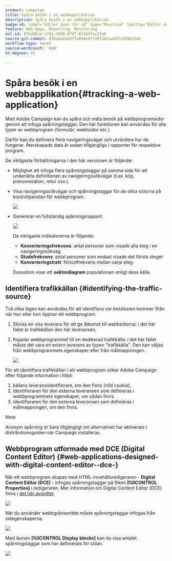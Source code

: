 ```yaml
---
product: campaign
title: Spåra besök i en webbapplikation
description: Spåra besök i en webbapplikation
badge-v8: label="Gäller även för v8" type="Positive" tooltip="Gäller även Campaign v8"
feature: Web Apps, Reporting, Monitoring
exl-id: 07bd36ce-c701-4998-974f-81fd4fac22a0
source-git-commit: 0fba6a2ad4ffa864e2f726f241aa9d7cd39072a6
workflow-type: tm+mt
source-wordcount: '410'
ht-degree: 4%

---
```


# Spåra besök i en webbapplikation{#tracking-a-web-application}



Med Adobe Campaign kan du spåra och mäta besök på webbprogramsidor genom att infoga spårningstaggar. Den här funktionen kan användas för alla typer av webbprogram (formulär, webbsidor etc.).

Därför kan du definiera flera navigeringsvägar och utvärdera hur de fungerar. Återskapade data är sedan tillgängliga i rapporter för respektive program.

De viktigaste förbättringarna i den här versionen är följande:

* Möjlighet att infoga flera spårningstaggar på samma sida för att underlätta definitionen av navigeringssökvägar (t.ex. köp, prenumeration, retur osv.).
* Visa navigeringssökvägar och spårningstaggar för de olika sidorna på kontrollpanelen för webbprogram.

  ![](assets/trackers_1.png)

* Genererar en fullständig spårningsrapport.

  ![](assets/trackers_5.png)

  De viktigaste indikatorerna är följande:

   * **Konverteringsfrekvens**: antal personer som visade alla steg i en navigeringssökväg.
   * **Studsfrekvens**: antal personer som endast visade det första steget
   * **Konverteringstratt**: förlustfrekvens mellan varje steg.

  Dessutom visar ett **sektordiagram** populationen enligt dess källa.

## Identifiera trafikkällan {#identifying-the-traffic-source}

Två olika lägen kan användas för att identifiera var besökaren kommer ifrån när han eller hon öppnar ett webbprogram:

1. Skicka en viss leverans för att ge åtkomst till webbsidorna: i det här fallet är trafikkällan den här leveransen,
1. Kopplar webbprogrammet till en dedikerad trafikkälla: i det här fallet måste det vara en extern leverans av typen &quot;trafikkälla&quot;. Den kan väljas från webbprogrammets egenskaper eller från målmappningen.

   ![](assets/trackers_6.png)

För att identifiera trafikkällan i ett webbprogram söker Adobe Campaign efter följande information i följd:

1. källans leveransidentifierare, om den finns (nlId cookie),
1. Identifieraren för den externa leveransen som definieras i webbprogrammets egenskaper, om sådan finns.
1. identifieraren för den externa leveransen som definieras i målmappningen, om den finns.

>[!NOTE]
>
>Anonym spårning är bara tillgängligt om alternativet har aktiverats i distributionsguiden när Campaign installeras.

## Webbprogram utformade med DCE (Digital Content Editor) {#web-applications-designed-with-digital-content-editor--dce-}

När ett webbprogram skapas med HTML-innehållsredigeraren - **Digital Content Editor (DCE)** - infogas spårningstaggar på fliken **[!UICONTROL Properties]** i redigeraren. Mer information om Digital Content Editor (DCE) finns i [det här avsnittet](about-campaign-html-editor.md).

![](assets/trackers_2.png)

När du använder webbgränssnittet måste spårningstaggar infogas från sidegenskaperna.

![](assets/trackers_3.png)

Med ikonen **[!UICONTROL Display blocks]** kan du visa antalet spårningstaggar som har definierats för sidan.

![](assets/trackers_4.png)

